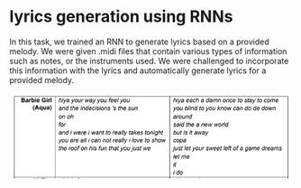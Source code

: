 # lyrics generation using RNNs

In this task, we trained an RNN to generate lyrics based on a provided melody. We were given .midi files that contain various types of information such as notes, or the instruments used. We were challenged to incorporate this information with the lyrics and automatically generate lyrics for a provided melody.


<p align="center">
<img src="https://github.com/amitshakarchy/Deep-Learning/blob/main/supplementary/ass3.png">
</p>




